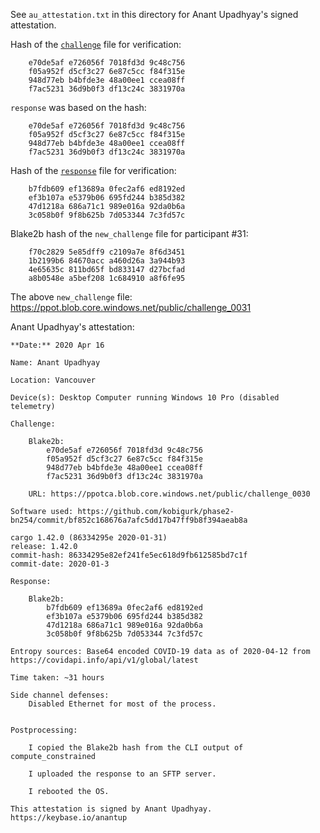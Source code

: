 See `au_attestation.txt` in this directory for Anant Upadhyay's signed attestation.

Hash of the [`challenge`](https://ppot.blob.core.windows.net/public/challenge_0030) file for verification:

```
    e70de5af e726056f 7018fd3d 9c48c756
    f05a952f d5cf3c27 6e87c5cc f84f315e
    948d77eb b4bfde3e 48a00ee1 ccea08ff
    f7ac5231 36d9b0f3 df13c24c 3831970a
```

`response` was based on the hash:

```
    e70de5af e726056f 7018fd3d 9c48c756
    f05a952f d5cf3c27 6e87c5cc f84f315e
    948d77eb b4bfde3e 48a00ee1 ccea08ff
    f7ac5231 36d9b0f3 df13c24c 3831970a
```

Hash of the [`response`](https://ppot.blob.core.windows.net/public/response_0030_anant) file for verification:

```
    b7fdb609 ef13689a 0fec2af6 ed8192ed
    ef3b107a e5379b06 695fd244 b385d382
    47d1218a 686a71c1 989e016a 92da0b6a
    3c058b0f 9f8b625b 7d053344 7c3fd57c 
```

Blake2b hash of the `new_challenge` file for participant #31:

```
    f70c2829 5e85dff9 c2109a7e 8f6d3451
    1b2199b6 84670acc a460d26a 3a944b93
    4e65635c 811bd65f bd833147 d27bcfad
    a8b0548e a5bef208 1c684910 a8f6fe95
```

The above `new_challenge` file: https://ppot.blob.core.windows.net/public/challenge_0031

Anant Upadhyay's attestation:

```
**Date:** 2020 Apr 16

Name: Anant Upadhyay    

Location: Vancouver

Device(s): Desktop Computer running Windows 10 Pro (disabled telemetry)

Challenge:

    Blake2b: 
        e70de5af e726056f 7018fd3d 9c48c756
        f05a952f d5cf3c27 6e87c5cc f84f315e
        948d77eb b4bfde3e 48a00ee1 ccea08ff
        f7ac5231 36d9b0f3 df13c24c 3831970a

    URL: https://ppotca.blob.core.windows.net/public/challenge_0030

Software used: https://github.com/kobigurk/phase2-bn254/commit/bf852c168676a7afc5dd17b47ff9b8f394aeab8a

cargo 1.42.0 (86334295e 2020-01-31)
release: 1.42.0
commit-hash: 86334295e82ef241fe5ec618d9fb612585bd7c1f
commit-date: 2020-01-3

Response:

    Blake2b: 
        b7fdb609 ef13689a 0fec2af6 ed8192ed
        ef3b107a e5379b06 695fd244 b385d382
        47d1218a 686a71c1 989e016a 92da0b6a
        3c058b0f 9f8b625b 7d053344 7c3fd57c 

Entropy sources: Base64 encoded COVID-19 data as of 2020-04-12 from https://covidapi.info/api/v1/global/latest

Time taken: ~31 hours

Side channel defenses: 
    Disabled Ethernet for most of the process. 


Postprocessing:
    
    I copied the Blake2b hash from the CLI output of compute_constrained

    I uploaded the response to an SFTP server.

    I rebooted the OS.

This attestation is signed by Anant Upadhyay.
https://keybase.io/anantup 
```
